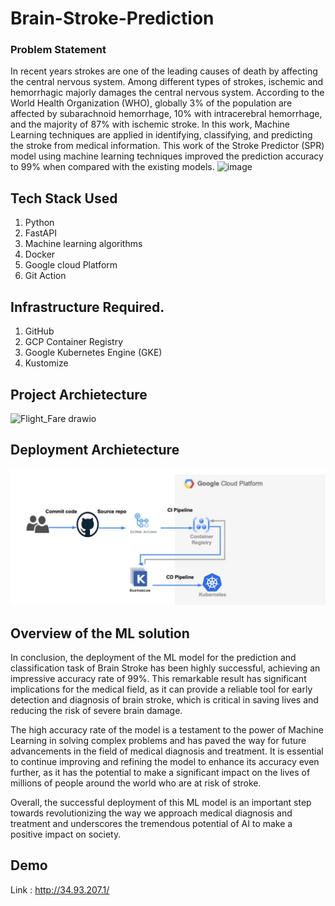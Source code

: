 ﻿#  Brain-Stroke-Prediction

### Problem Statement

 In recent years strokes are one of the leading causes of death by affecting the central nervous system. Among different types of strokes, ischemic and hemorrhagic majorly damages the central nervous system. According to the World Health Organization (WHO), globally 3% of the population are affected by subarachnoid hemorrhage, 10% with intracerebral hemorrhage, and the majority of 87% with ischemic stroke. In this  work, Machine Learning techniques are applied in identifying, classifying, and predicting the stroke from medical information. This work of the Stroke Predictor (SPR) model using machine learning techniques improved the prediction accuracy to 99% when compared with the existing models.
![image](https://www.stroke.org/-/media/Stroke-Images/About-Stroke/Types-of-Stroke/illustration_of_a_stroke.jpg)



## Tech Stack Used
1. Python 
2. FastAPI 
3. Machine learning algorithms
4. Docker
5. Google cloud Platform
6. Git Action

## Infrastructure Required.

1. GitHub 
2. GCP Container Registry
3. Google Kubernetes Engine (GKE)
4. Kustomize




## Project Archietecture


![Flight_Fare drawio](https://user-images.githubusercontent.com/52121048/223192362-9d68ef4f-6f56-4525-b05f-4166996d46a1.png)


## Deployment Archietecture

![Alt text](Screenshot%202023-04-10%20131412.png)


## Overview of the ML solution 

In conclusion, the deployment of the ML model for the prediction and classification task of Brain Stroke has been highly successful, achieving an impressive accuracy rate of 99%. This remarkable result has significant implications for the medical field, as it can provide a reliable tool for early detection and diagnosis of brain stroke, which is critical in saving lives and reducing the risk of severe brain damage.

The high accuracy rate of the model is a testament to the power of Machine Learning in solving complex problems and has paved the way for future advancements in the field of medical diagnosis and treatment. It is essential to continue improving and refining the model to enhance its accuracy even further, as it has the potential to make a significant impact on the lives of millions of people around the world who are at risk of stroke.

Overall, the successful deployment of this ML model is an important step towards revolutionizing the way we approach medical diagnosis and treatment and underscores the tremendous potential of AI to make a positive impact on society.


## Demo 
Link : http://34.93.207.1/




